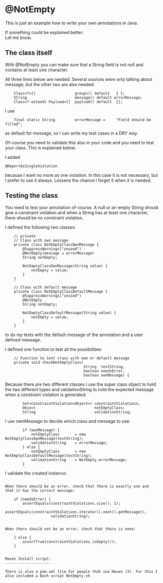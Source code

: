 @NotEmpty
=========

This is just an example how to write your own annotations in Java.

If something could be explained better:  
Let me know.

The class itself
----------------

With @NotEmpty you can make sure that a String field is not null and contains at least one character.

All three lines below are needed. Several sources were only talking about message, but the other two are also needed.

```
    Class<?>[]                  groups() default   { };
    String                      message() default errorMessage;
    Class<? extends Payload>[]  payload() default  {};
```

I use
```
    final static String         errorMessage =     "Field should be filled";
```

as default for message, so I can write my test cases in a DRY way.


Of-course you need to validate this also in your code and you need to test your class. This is explained below.

I added
```
@ReportAsSingleViolation
```

because I want no more as one violation. In this case it is not necessary, but I prefer to use it always. Lessens the chance I forget it when it is needed.


Testing the class
-----------------

You need to test your annotation of-course. A null or an empty String should give a constraint violation and when a String has at least one character, there should be no constraint violation.

I defined the following two classes:
```
    // private
    // Class with own message
    private class NotEmptyClassOwnMessage {
        @SuppressWarnings("unused")
        @NotEmpty(message = errorMessage)
        String notEmpty;

        NotEmptyClassOwnMessage(String value) {
            notEmpty = value;
        }
    }

    // Class with default message
    private class NotEmptyClassDefaultMessage {
        @SuppressWarnings("unused")
        @NotEmpty
        String notEmpty;

        NotEmptyClassDefaultMessage(String value) {
            notEmpty = value;
        }
    }
```

to do my tests with the default message of the annotation and a user defined message.

I defined one function to test all the possibilities:
```
    // Function to test class with own or default message
    private void checkNotEmptyClass(
                                    String  testString,
                                    boolean needsError,
                                    boolean ownMessage) {
```

Because there are two different classes I use the super class object to hold the two different types and validationString to hold the expected message when a constraint violation is generated:
```
        Set<ConstraintViolation<Object>> constraintViolations;
        Object                           notEmptyClass;
        String                           validationString;
```

I use ownMessage to decide which class and message to use:
```
        if (ownMessage) {
            notEmptyClass       = new NotEmptyClassOwnMessage(testString);
            validationString    = errorMessage;
        } else {
            notEmptyClass       = new NotEmptyClassDefaultMessage(testString);
            validationString    = NotEmpty.errorMessage;
        }
```

I validate the created instance:
```        constraintViolations = validator.validate(notEmptyClass);

When there should be an error, check that there is exactly one and that it has the correct message:
```
        if (needsError) {
            assertEquals(constraintViolations.size(), 1);
            assertEquals(constraintViolations.iterator().next().getMessage(),
                         validationString);
```

When there should not be an error, check that there is none:
```
        } else {
            assertTrue(constraintViolations.isEmpty());
        }
```

Maven Install script:
---------------------

There is also a pom.xml file for people that use Maven (3). For this I also included a Bash script NotEmpty.sh
